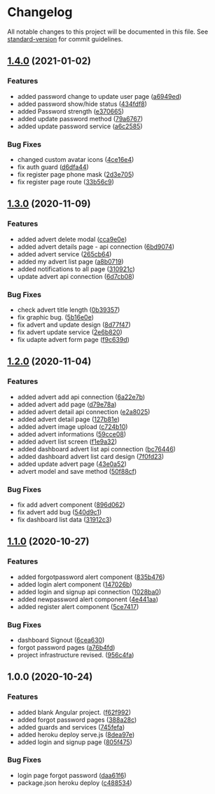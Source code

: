 # Changelog

All notable changes to this project will be documented in this file. See [standard-version](https://github.com/conventional-changelog/standard-version) for commit guidelines.

## [1.4.0](https://github.com/AyberkCakar/Petner-Angular/compare/v1.3.0...v1.4.0) (2021-01-02)


### Features

* added password change to update user page ([a6949ed](https://github.com/AyberkCakar/Petner-Angular/commit/a6949ed257e8748d3c9bd28dd9fd4582dcf6a597))
* added password show/hide status ([434fdf8](https://github.com/AyberkCakar/Petner-Angular/commit/434fdf81b50c72185f4a0cbe8b0ec19bb8492f9a))
* added Password strength ([e370665](https://github.com/AyberkCakar/Petner-Angular/commit/e3706656b6c1bd1de36c39fbf0d976ea3bfb3422))
* added update password method ([79a6767](https://github.com/AyberkCakar/Petner-Angular/commit/79a676713c51c0550eed5e59cfba758caed4970a))
* added update password service ([a6c2585](https://github.com/AyberkCakar/Petner-Angular/commit/a6c258556bccb0049bf14fa283439782257c78eb))

### Bug Fixes

* changed custom avatar icons ([4ce16e4](https://github.com/AyberkCakar/Petner-Angular/commit/4ce16e4792fd40950e0d28f3f1e48df69b5ca499))
* fix auth guard ([d6dfa44](https://github.com/AyberkCakar/Petner-Angular/commit/d6dfa44ea125b296a31fb45616ec160615292be5))
* fix register page phone mask ([2d3e705](https://github.com/AyberkCakar/Petner-Angular/commit/2d3e705b7016912dbe5a00deb15b5014e8d7e368))
* fix register page route ([33b56c9](https://github.com/AyberkCakar/Petner-Angular/commit/33b56c9acd7891de18d87420689b1fb3f222ff23))

## [1.3.0](https://github.com/AyberkCakar/Petner-Angular/compare/v1.2.0...v1.3.0) (2020-11-09)


### Features

* added advert delete modal ([cca9e0e](https://github.com/AyberkCakar/Petner-Angular/commit/cca9e0e872a7326d3f1095c048f8d5cc68837a0a))
* added advert details page - api connection ([6bd9074](https://github.com/AyberkCakar/Petner-Angular/commit/6bd9074a18aa01e746a0a19e78db396fba839e41))
* added advert service ([265cb64](https://github.com/AyberkCakar/Petner-Angular/commit/265cb64760bdcce206dba196a16f082d87617731))
* added my advert list page ([a8b0719](https://github.com/AyberkCakar/Petner-Angular/commit/a8b0719a134a8aae11ad12a3753bce22ce09e485))
* added notifications to all page ([310921c](https://github.com/AyberkCakar/Petner-Angular/commit/310921cc01472a23d55bbab4b69a5978966a8a2f))
* update advert api connection ([6d7cb08](https://github.com/AyberkCakar/Petner-Angular/commit/6d7cb08cf44e831c7dd6301457a98a7e23ef923d))


### Bug Fixes

* check advert title length ([0b39357](https://github.com/AyberkCakar/Petner-Angular/commit/0b39357048d880baa5f8b67cfb4642c76bb87f91))
* fix  graphic bug. ([5b16e0e](https://github.com/AyberkCakar/Petner-Angular/commit/5b16e0eac94e220eecd9c93b421e6525462521ad))
* fix advert and update design ([8d77f47](https://github.com/AyberkCakar/Petner-Angular/commit/8d77f47b5bef263bc65ee817a38a2f44fd6e4ab4))
* fix advert update service ([2e6b820](https://github.com/AyberkCakar/Petner-Angular/commit/2e6b8205ff02fea4b8def4f32711997a92acf78f))
* fix udapte advert form page ([f9c639d](https://github.com/AyberkCakar/Petner-Angular/commit/f9c639d2296665b27498a9cabac7b393aecf06c0))

## [1.2.0](https://github.com/AyberkCakar/Petner-Angular/compare/v1.1.0...v1.2.0) (2020-11-04)


### Features

* added advert add api connection ([6a22e7b](https://github.com/AyberkCakar/Petner-Angular/commit/6a22e7bc442e5b1ad528da71af44f034b2196f17))
* added advert add page ([d79e78a](https://github.com/AyberkCakar/Petner-Angular/commit/d79e78ab15db09d8e38c28f4928447f56016f28b))
* added advert detail api connection ([e2a8025](https://github.com/AyberkCakar/Petner-Angular/commit/e2a80256d1375deb35d4b66cee441ce58f8deee5))
* added advert detail page ([127b81e](https://github.com/AyberkCakar/Petner-Angular/commit/127b81e128ea2ce48012c3ca6e26a2cfc924495d))
* added advert image upload ([c724b10](https://github.com/AyberkCakar/Petner-Angular/commit/c724b10765e3a7250f65f2dc460d82174dd54d80))
* added advert informations ([59cce08](https://github.com/AyberkCakar/Petner-Angular/commit/59cce080c924bd9109b55bcf8a8a0bba00c58062))
* added advert list screen ([f1e9a32](https://github.com/AyberkCakar/Petner-Angular/commit/f1e9a32f74a24f1080dc98ef8f116af3b7e1293e))
* added dashboard advert list api connection ([bc76446](https://github.com/AyberkCakar/Petner-Angular/commit/bc764461424e4d6b97210916375538329ebfa6b2))
* added dashboard advert list card design ([7f0fd23](https://github.com/AyberkCakar/Petner-Angular/commit/7f0fd233fa40a1bb1b8c666a814681e5a32e297c))
* added update advert page ([43e0a52](https://github.com/AyberkCakar/Petner-Angular/commit/43e0a5266a3d08c00e707b721718006a94ed5abe))
* advert model and save method ([50f88cf](https://github.com/AyberkCakar/Petner-Angular/commit/50f88cf43b6db627e0c5dcffe1dfdc9a0ac2af68))


### Bug Fixes

* fix add advert component ([896d062](https://github.com/AyberkCakar/Petner-Angular/commit/896d062c61e278e590f5b2675690d1bce59c9f11))
* fix advert add bug ([540d9c1](https://github.com/AyberkCakar/Petner-Angular/commit/540d9c15e428b22ae5edc20b71da650826c0175f))
* fix dashboard list data ([31912c3](https://github.com/AyberkCakar/Petner-Angular/commit/31912c3aaa8677ce17c46f5f4995f716def809a5))

## [1.1.0](https://github.com/AyberkCakar/Petner-Angular/compare/v0.0.0...v1.1.0) (2020-10-27)


### Features

* added forgotpassword alert component ([835b476](https://github.com/AyberkCakar/Petner-Angular/commit/835b476e03f9ae60afbbccee211d541d0c142d45))
* added login alert component ([147026b](https://github.com/AyberkCakar/Petner-Angular/commit/147026bb5590ceb2d06644820913af20d700ca66))
* added login and signup api connection ([1028ba0](https://github.com/AyberkCakar/Petner-Angular/commit/1028ba022eea3b55ca60f80d1422fb98ee00f584))
* added newpassword alert component ([4e441aa](https://github.com/AyberkCakar/Petner-Angular/commit/4e441aa49b5cdfffd762ce25473979cffe144987))
* added register alert component ([5ce7417](https://github.com/AyberkCakar/Petner-Angular/commit/5ce7417000c312c9f4b32b942ace2a77f75aa204))


### Bug Fixes

* dashboard Signout ([6cea630](https://github.com/AyberkCakar/Petner-Angular/commit/6cea6304c80d1b003deb622ad9e0420dee8432d0))
* forgot password pages ([a76b4fd](https://github.com/AyberkCakar/Petner-Angular/commit/a76b4fdeb916e49c4012c4fb443bec8f5faa0823))
* project infrastructure revised. ([956c4fa](https://github.com/AyberkCakar/Petner-Angular/commit/956c4faa4bf900ce411b75cb23ba612e25d210a5))

## 1.0.0 (2020-10-24)


### Features

* added blank Angular project. ([f62f992](https://github.com/AyberkCakar/Petner-Angular/commit/f62f992caeb5652145b2ae9cd1e9f51d5f0650a3))
* added forgot password pages ([388a28c](https://github.com/AyberkCakar/Petner-Angular/commit/388a28c9a7af7034f88f842e4ae5ec800f669d7b))
* added guards and services ([745fefa](https://github.com/AyberkCakar/Petner-Angular/commit/745fefa24d8afcc336ae6b65c83e638e2355e392))
* added heroku deploy serve.js ([8dea97e](https://github.com/AyberkCakar/Petner-Angular/commit/8dea97e79eb346998d1564670500ed3f10df2f8c))
* added login and signup page ([805f475](https://github.com/AyberkCakar/Petner-Angular/commit/805f475effcf9d86dbb9885775a9c6542c615995))


### Bug Fixes

* login page forgot password ([daa61f6](https://github.com/AyberkCakar/Petner-Angular/commit/daa61f69c81ae2148794ec1b6998b38673e07437))
* package.json heroku deploy ([c488534](https://github.com/AyberkCakar/Petner-Angular/commit/c48853482b33c259f96b6876ac0ff73bfd81b35f))
